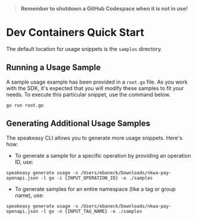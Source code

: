 
> **Remember to shutdown a GitHub Codespace when it is not in use!**

# Dev Containers Quick Start

The default location for usage snippets is the `samples` directory.

## Running a Usage Sample

A sample usage example has been provided in a `root.go` file. As you work with the SDK, it's expected that you will modify these samples to fit your needs. To execute this particular snippet, use the command below.

```
go run root.go
```

## Generating Additional Usage Samples

The speakeasy CLI allows you to generate more usage snippets. Here's how:

- To generate a sample for a specific operation by providing an operation ID, use:

```
speakeasy generate usage -s /Users/ebaneck/Downloads/nkwa-pay-openapi.json -l go -i {INPUT_OPERATION_ID} -o ./samples
```

- To generate samples for an entire namespace (like a tag or group name), use:

```
speakeasy generate usage -s /Users/ebaneck/Downloads/nkwa-pay-openapi.json -l go -n {INPUT_TAG_NAME} -o ./samples
```
